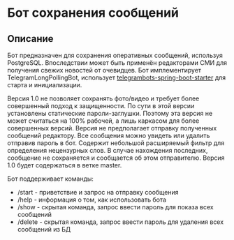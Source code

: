 # Бот сохранения сообщений

## Описание
Бот предназначен для сохранения оперативных сообщений, используя PostgreSQL. Впоследствии может быть применён редакторами СМИ для получения свежих новостей от очевидцев. Бот имплементирует TelegramLongPollingBot,
использует [telegrambots-spring-boot-starter](https://github.com/rubenlagus/TelegramBots/blob/master/telegrambots-spring-boot-starter/README.md) для старта и инициализации.

Версия 1.0 не позволяет сохранять фото/видео и требует более совершенный подход к защищенности. 
По сути в этой версии установлены статические пароли-заглушки. 
Поэтому эта версия не может считаться на 100% рабочей, а лишь каркасом для более совершенных версий. 
Версия не предполагает отправку полученных сообщений редактору. Все сообщения можно увидеть или удалить отправив пароль в бот.
Содержит небольшой расширяемый фильтр для определения нецензурных слов. В случае нахождения последних, сообщение не сохраняется и сообщается об этом отправителю.
Версия 1.0 будет содержаться в ветке master. 

Бот поддерживает команды:
* /start - приветствие и запрос на отправку сообщения
* /help - информация о том, как использовать бота
* /show - скрытая команда, запрос ввести пароль для показа всех сообщений
* /delete - скрытая команда, запрос ввести пароль для удаления всех сообщений из БД
